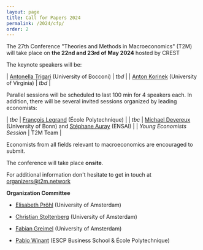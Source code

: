 ```yaml
---
layout: page
title: Call for Papers 2024
permalink: /2024/cfp/
order: 2
---
```



The 27th Conference "Theories and Methods in Macroeconomics" (T2M) will take place on 
__the 22nd and 23rd of May 2024__ hosted by CREST

The keynote speakers will be:

| [Antonella Trigari](https://sites.google.com/view/antonellatrigari/home) (University of Bocconi) | *tbd* |
| [Anton Korinek](https://www.korinek.com/) (University of Virginia) | *tbd* |

Parallel sessions will be scheduled to last 100 min for 4 speakers each. In addition, there will be several invited sessions organized by leading economists:


| *tbc* | [François Legrand](https://beatricecherrier.wordpress.com/about/)    (École Polytechnique) |
| *tbc*                               | [Michael Devereux](https://www.wiwi.uni-bonn.de/bayer/)      (University of Bonn) and [Stéphane Auray](https://sites.google.com/site/stephaneauray/) (ENSAI)   |
| *Young Economists Session*                 | T2M Team                                                                                    |

Economists from all fields relevant to macroeconomics are encouraged to submit.

The conference will take place  __onsite__.

For additional information don't hesitate to get in touch at [organizers@t2m.network](mailto:organizers@t2m.network)

__Organization Committee__

- [Elisabeth Pröhl](https://www.elisabethproehl.com/) (University of Amsterdam)
- [Christian Stoltenberg](https://sites.google.com/site/christianastoltenberg/home) (University of Amsterdam)
- [Fabian Greimel](https://www.greimel.eu/) (University of Amsterdam)
- [Pablo Winant](https://www.mosphere.fr) (ESCP Business School & École Polytechnique)

  </tbody>

</table>
